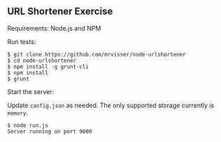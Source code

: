 ## URL Shortener Exercise

Requirements: Node.js and NPM

Run tests:

```
$ git clone https://github.com/mrvisser/node-urlshortener
$ cd node-urlshortener
$ npm install -g grunt-cli
$ npm install
$ grunt
```

Start the server:

Update `config.json` as needed. The only supported storage currently is `memory`.

```
$ node run.js
Server running on port 9000
```
